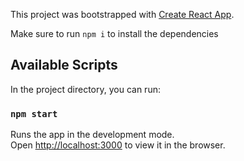 This project was bootstrapped with [Create React App](https://github.com/facebook/create-react-app).

Make sure to run `npm i` to install the dependencies 

## Available Scripts

In the project directory, you can run:

### `npm start`

Runs the app in the development mode.<br />
Open [http://localhost:3000](http://localhost:3000) to view it in the browser.